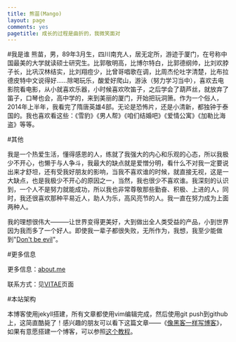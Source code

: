 ```yaml
---
title: 熊苗(Mango)
layout: page
comments: yes
pagetitle: 成长的过程是曲折的，我微笑面对
---
```


#我是谁
熊苗，男，89年3月生，四川南充人，居无定所，游迹于厦门，在号称中国最美的大学就读硕士研究生。比郭敬明高，比博尔特白，比郭德纲帅，比刘欢脖子长，比巩汉林结实，比刘翔痘少，比曾哥唱歌在调，比周杰伦吐字清楚，比布拉德皮特中文说得好……除喝玩乐，酸爱好爬山，游泳（努力学习当中），喜欢去电影院看电影，从小就喜欢乐器，小时候喜欢吹笛子，之后学会了葫芦丝，就放弃了笛子，口琴也会，高中学的，来到美丽的厦门，开始把玩洞箫。作为一个俗人，2014年上半年，我看完了隋唐英雄4部。无论是恐怖片，还是小清新，都独钟于泰国的。我也喜欢看这些：《雪豹》《男人帮》《咱们结婚吧》《爱情公寓》《加勒比海盗》等等。


#其他

我是一个热爱生活，懂得感恩的人，练就了我强大的内心和乐观的心态，所以我极少不开心，也懒于与人争斗，我最大的缺点就是爱憎分明，看什么不对我一定要说出来才舒坦，还有受我好朋友的影响，当我不喜欢谁的时候，就直接无视，这是一大缺点，也是我极少不开心的原因之一，当然，我也很少不喜欢谁。我深刻的认识到，一个人不是努力就能成功，所以我也非常尊敬那些勤奋、积极、上进的人，同时，我还很喜欢那种平易近人，助人为乐，高风亮节的人。我一直在努力成为上面两种人。

我的理想很伟大———让世界变得更美好，大到做出全人类受益的产品，小到世界因为我而多了一个好人。即使我一辈子都很失败，无所作为，我想，我至少能做到"[Don't be evil][8]"。

#更多信息

更多信息：[about.me][9]

联系方式：见[VITAE][5]页面




#本站架构

本博客使用jekyll搭建，所有文章都使用vim编辑完成，然后使用git push到github上，这简直酷毙了！感兴趣的朋友可以看下这篇文章——《[像黑客一样写博客][2]》，如果有意愿搭建一个博客，可以参照[这个教程][3]。

[1]: http://mingxinglai.com
[2]: http://tom.preston-werner.com/2008/11/17/blogging-like-a-hacker.html
[3]: http://beiyuu.com/github-pages/
[4]: http://www.heiniuhaha.com/lessons/2012/08/09/use-google-code-prettify/
[5]: http://xiongmiao.cn/blog/vitae/
[8]: http://en.wikipedia.org/wiki/Don't_be_evil
[9]: http://xiongmiao.cn/blog/about/
